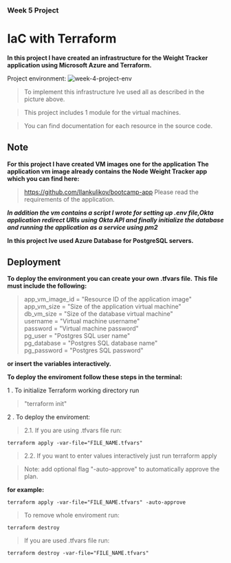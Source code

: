 ### Week 5 Project

# IaC with Terraform

__In this project I have created an infrastructure for the Weight Tracker application
using Microsoft Azure and Terraform.__

Project environment:
![week-4-project-env]()


>To implement this infrastructure Ive used all as described in the picture above.

>This project includes 1 module for the virtual machines.

>You can find documentation for each resource in the source code.

## Note
__For this project I have created VM images one for the application__
__The application vm image already contains the Node Weight Tracker app which you can find here:__
>https://github.com/Ilankulikov/bootcamp-app
Please read the requirements of the application.

**_In addition the vm contains a script I wrote for setting up .env file,Okta application redirect URIs using Okta API and finally initialize the database and running the application as a service using pm2_** 

__In this project Ive used Azure Database for PostgreSQL servers.__

## Deployment
__To deploy the environment you can create your own .tfvars file.__
__This file must include the following:__

>app_vm_image_id = "Resource ID of the application image"<br/>
app_vm_size      = "Size of the application virtual machine"<br/>
db_vm_size       = "Size of the database virtual machine"<br/>
username         = "Virtual machine username"<br/>
password         = "Virtual machine password"<br/>
pg_user          = "Postgres SQL user name"<br/>
pg_database      = "Postgres SQL database name"<br/>
pg_password      = "Postgres SQL password"<br/>


__or insert the variables interactively.__

__To deploy the enviroment follow these steps in the terminal:__

1 . To initialize Terraform working directory run
> "terraform init"

2 . To deploy the enviroment:

>2.1. If you are using .tfvars file run:

    terraform apply -var-file="FILE_NAME.tfvars"

>2.2. If you want to enter values interactively just run
    terraform apply 

>Note: add optional flag "-auto-approve" to automatically approve the plan.

__for example:__

    terraform apply -var-file="FILE_NAME.tfvars" -auto-approve



>To remove whole enviroment run:

    terraform destroy

>If you are used .tfvars file run:

    terraform destroy -var-file="FILE_NAME.tfvars" 
